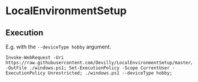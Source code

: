 # LocalEnvironmentSetup

## Execution

E.g. with the `--deviceType hobby` argument.

```
Invoke-WebRequest -Uri https://raw.githubusercontent.com/Devilly/LocalEnvironmentSetup/master/windows.ps1 -OutFile ./windows.ps1; Set-ExecutionPolicy -Scope CurrentUser -ExecutionPolicy Unrestricted; ./windows.ps1 --deviceType hobby;
```
